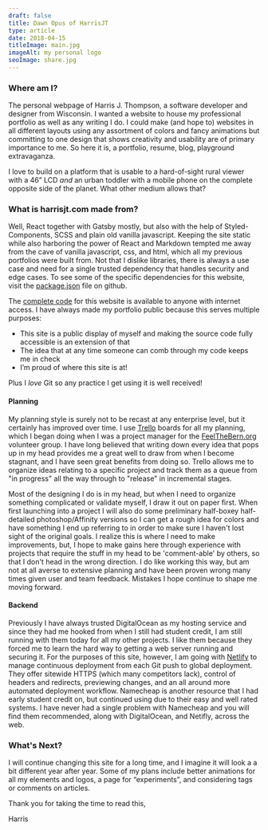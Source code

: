```yaml
---
draft: false
title: Dawn Opus of HarrisJT
type: article
date: 2018-04-15
titleImage: main.jpg
imageAlt: my personal logo
seoImage: share.jpg
---
```


### Where am I?

The personal webpage of Harris J. Thompson, a software developer and designer from Wisconsin. I wanted a website to house my professional portfolio as well as any writing I do. I could make (and hope to) websites in all different layouts using any assortment of colors and fancy animations but committing to one design that shows creativity and usability are of primary importance to me. So here it is, a portfolio, resume, blog, playground extravaganza.

I love to build on a platform that is usable to a hard-of-sight rural viewer with a 46” LCD _and_ an urban toddler with a mobile phone on the complete opposite side of the planet. What other medium allows that?

### What is harrisjt.com made from?

Well, React together with Gatsby mostly, but also with the help of Styled-Components, SCSS and plain old vanilla javascript. Keeping the site static while also harboring the power of React and Markdown tempted me away from the cave of vanilla javascript, css, and html, which all my previous portfolios were built from. Not that I dislike libraries, there is always a use case and need for a single trusted dependency that handles security and edge cases. To see some of the specific dependencies for this website, visit the [package.json](https://github.com/HarrisJT/harrisjt.com/blob/master/package.json) file on github.

The [complete code](https://github.com/harrisjt/harrisjt.com) for this website is available to anyone with internet access. I have always made my portfolio public because this serves multiple purposes:

* This site is a public display of myself and making the source code fully accessible is an extension of that
* The idea that at any time someone can comb through my code keeps me in check
* I’m proud of where this site is at!

Plus I _love_ Git so any practice I get using it is well received!

#### Planning

My planning style is surely not to be recast at any enterprise level, but it certainly has improved over time. I use [Trello](https://trello.com) boards for all my planning, which I began doing when I was a project manager for the [FeelTheBern.org](https://FeelTheBern.org) volunteer group. I have long believed that writing down every idea that pops up in my head provides me a great well to draw from when I become stagnant, and I have seen great benefits from doing so. Trello allows me to organize ideas relating to a specific project and track them as a queue from "in progress" all the way through to "release" in incremental stages.

Most of the designing I do is in my head, but when I need to organize something complicated or validate myself, I draw it out on paper first. When first launching into a project I will also do some preliminary half-boxey half-detailed photoshop/Affinity versions so I can get a rough idea for colors and have something I end up referring to in order to make sure I haven't lost sight of the original goals. I realize this is where I need to make improvements, but, I hope to make gains here through experience with projects that require the stuff in my head to be 'comment-able' by others, so that I don't head in the wrong direction. I do like working this way, but am not at all averse to extensive planning and have been proven wrong many times given user and team feedback. Mistakes I hope continue to shape me moving forward.

#### Backend

Previously I have always trusted DigitalOcean as my hosting service and since they had me hooked from when I still had student credit, I am still running with them today for all my other projects. I like them because they forced me to learn the hard way to getting a web server running and securing it. For the purposes of this site, however, I am going with [Netlify](https://www.netlify.com/) to manage continuous deployment from each Git push to global deployment. They offer sitewide HTTPS (which many competitors lack), control of headers and redirects, previewing changes, and an all around more automated deployment workflow. Namecheap is another resource that I had early student credit on, but continued using due to their easy and well rated systems. I have never had a single problem with Namecheap and you will find them recommended, along with DigitalOcean, and Netifly, across the web.

### What's Next?

I will continue changing this site for a long time, and I imagine it will look a a bit different year after year. Some of my plans include better animations for all my elements and logos, a page for “experiments”, and considering tags or comments on articles.

Thank you for taking the time to read this,

Harris

